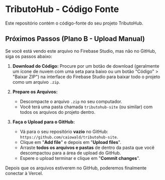 # TributoHub - Código Fonte

Este repositório contém o código-fonte do seu projeto TributoHub.

## Próximos Passos (Plano B - Upload Manual)

Se você está vendo este arquivo no Firebase Studio, mas não no GitHub, siga os passos abaixo:

1.  **Download do Código:** Procure por um botão de download (geralmente um ícone de nuvem com uma seta para baixo ou um botão "Código" > "Baixar ZIP") na interface do Firebase Studio para baixar todo o projeto como um arquivo `.zip`.

2.  **Prepare os Arquivos:**
    *   Descompacte o arquivo `.zip` no seu computador.
    *   Você terá uma pasta chamada `tributohub-site` (ou similar) com todos os arquivos do projeto dentro.

3.  **Faça o Upload para o GitHub:**
    *   Vá para o seu repositório **vazio** no GitHub: `https://github.com/caiowald/tributohub-site`.
    *   Clique em "**Add file**" e depois em "**Upload files**".
    *   Arraste **todos os arquivos e pastas** de dentro da pasta que você descompactou para a área de upload do GitHub.
    *   Espere o upload terminar e clique em "**Commit changes**".

Depois que os arquivos estiverem no GitHub, poderemos finalmente conectar à Vercel.
